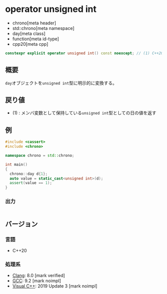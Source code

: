 # operator unsigned int
* chrono[meta header]
* std::chrono[meta namespace]
* day[meta class]
* function[meta id-type]
* cpp20[meta cpp]

```cpp
constexpr explicit operator unsigned int() const noexcept; // (1) C++20
```

## 概要
`day`オブジェクトを`unsigned int`型に明示的に変換する。


## 戻り値
- (1) : メンバ変数として保持している`unsigned int`型としての日の値を返す


## 例
```cpp example
#include <cassert>
#include <chrono>

namespace chrono = std::chrono;

int main()
{
  chrono::day d{1};
  auto value = static_cast<unsigned int>(d);
  assert(value == 1);
}
```

### 出力
```
```

## バージョン
### 言語
- C++20

### 処理系
- [Clang](/implementation.md#clang): 8.0 [mark verified]
- [GCC](/implementation.md#gcc): 9.2 [mark noimpl]
- [Visual C++](/implementation.md#visual_cpp): 2019 Update 3 [mark noimpl]
